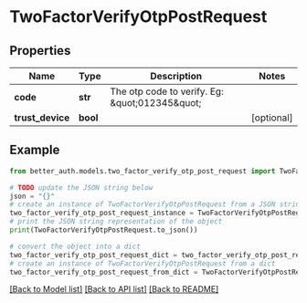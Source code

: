 # TwoFactorVerifyOtpPostRequest


## Properties

Name | Type | Description | Notes
------------ | ------------- | ------------- | -------------
**code** | **str** | The otp code to verify. Eg: \&quot;012345\&quot; | 
**trust_device** | **bool** |  | [optional] 

## Example

```python
from better_auth.models.two_factor_verify_otp_post_request import TwoFactorVerifyOtpPostRequest

# TODO update the JSON string below
json = "{}"
# create an instance of TwoFactorVerifyOtpPostRequest from a JSON string
two_factor_verify_otp_post_request_instance = TwoFactorVerifyOtpPostRequest.from_json(json)
# print the JSON string representation of the object
print(TwoFactorVerifyOtpPostRequest.to_json())

# convert the object into a dict
two_factor_verify_otp_post_request_dict = two_factor_verify_otp_post_request_instance.to_dict()
# create an instance of TwoFactorVerifyOtpPostRequest from a dict
two_factor_verify_otp_post_request_from_dict = TwoFactorVerifyOtpPostRequest.from_dict(two_factor_verify_otp_post_request_dict)
```
[[Back to Model list]](../README.md#documentation-for-models) [[Back to API list]](../README.md#documentation-for-api-endpoints) [[Back to README]](../README.md)


